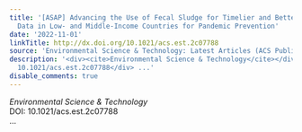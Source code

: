 ```yaml
---
title: '[ASAP] Advancing the Use of Fecal Sludge for Timelier and Better-Quality Epidemiological
  Data in Low- and Middle-Income Countries for Pandemic Prevention'
date: '2022-11-01'
linkTitle: http://dx.doi.org/10.1021/acs.est.2c07788
source: 'Environmental Science & Technology: Latest Articles (ACS Publications)'
description: '<div><cite>Environmental Science & Technology</cite></div><div>DOI:
  10.1021/acs.est.2c07788</div> ...'
disable_comments: true
---
```

<div><cite>Environmental Science & Technology</cite></div><div>DOI: 10.1021/acs.est.2c07788</div> ...